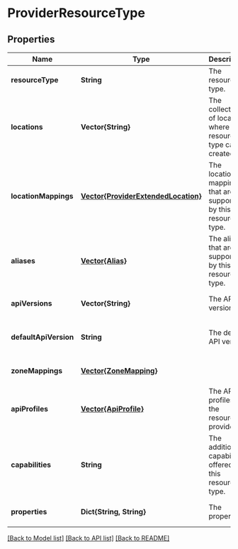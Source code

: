 # ProviderResourceType


## Properties
Name | Type | Description | Notes
------------ | ------------- | ------------- | -------------
**resourceType** | **String** | The resource type. | [optional] [default to nothing]
**locations** | **Vector{String}** | The collection of locations where this resource type can be created. | [optional] [default to nothing]
**locationMappings** | [**Vector{ProviderExtendedLocation}**](ProviderExtendedLocation.md) | The location mappings that are supported by this resource type. | [optional] [default to nothing]
**aliases** | [**Vector{Alias}**](Alias.md) | The aliases that are supported by this resource type. | [optional] [default to nothing]
**apiVersions** | **Vector{String}** | The API version. | [optional] [default to nothing]
**defaultApiVersion** | **String** | The default API version. | [optional] [readonly] [default to nothing]
**zoneMappings** | [**Vector{ZoneMapping}**](ZoneMapping.md) |  | [optional] [default to nothing]
**apiProfiles** | [**Vector{ApiProfile}**](ApiProfile.md) | The API profiles for the resource provider. | [optional] [readonly] [default to nothing]
**capabilities** | **String** | The additional capabilities offered by this resource type. | [optional] [default to nothing]
**properties** | **Dict{String, String}** | The properties. | [optional] [default to nothing]


[[Back to Model list]](../README.md#models) [[Back to API list]](../README.md#api-endpoints) [[Back to README]](../README.md)



